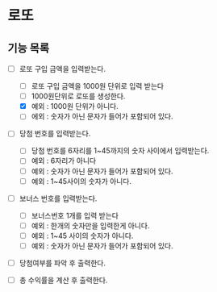 # 로또

## 기능 목록
- [ ] 로또 구입 금액을 입력받는다.
    - [ ] 로또 구입 금액을 1000원 단위로 입력 받는다
    - [ ] 1000원단위로 로또를 생성한다.
    - [x] 예외 : 1000원 단위가 아니다.
    - [ ] 에외 : 숫자가 아닌 문자가 들어가 포함되어 있다.
- [ ] 당첨 번호를 입력받는다.
    - [ ] 당첨 번호를 6자리를 1~45까지의 숫자 사이에서 입력받는다.
    - [ ] 예외 : 6자리가 아니다
    - [ ] 예외 : 숫자가 아닌 문자가 들어가 포함되어 있다.
    - [ ] 예외 : 1~45사이의 숫자가 아니다.
- [ ] 보너스 번호를 입력받는다.
    - [ ] 보너스번호 1개를 입력 받는다
    - [ ] 예외 : 한개의 숫자만을 입력한게 아니다.
    - [ ] 예외 : 1~45 사이의 숫자가 아니다.
    - [ ] 예외 : 숫자가 아닌 문자가 들어가 포함되어 있다.
- [ ] 당첨여부를 파악 후 출력한다.
- [ ] 총 수익률을 계산 후 출력한다.

